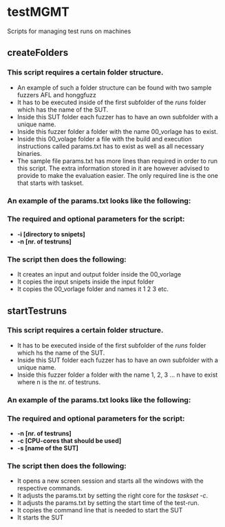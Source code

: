 # testMGMT
Scripts for managing test runs on machines

## createFolders

### This script requires a certain folder structure.

 - An example of such a folder structure can be found with two sample fuzzers AFL and honggfuzz
 - It has to be executed inside of the first subfolder of the _runs_ folder which has the name of the SUT.
 - Inside this SUT folder each fuzzer has to have an own subfolder with a unique name.
 - Inside this fuzzer folder a folder with the name 00_vorlage has to exist.
 - Inside this 00_volage folder a file with the build and execution instructions called params.txt has to exist as well as all necessary binaries.
  - The sample file params.txt has more lines than required in order to run this script. The extra information stored in it are however advised to provide to make the evaluation easier. The only required line is the one that starts with taskset.


### An example of the params.txt looks like the following:

### The required and optional parameters for the script:
 - **-i [directory to snipets]**
 - **-n [nr. of testruns]**

### The script then does the following:
 - It creates an input and output folder inside the 00_vorlage
 - It copies the input snipets inside the input folder
 - It copies the 00_vorlage folder and names it 1 2 3 etc.


## startTestruns

### This script requires a certain folder structure.

 - It has to be executed inside of the first subfolder of the _runs_ folder which hs the name of the SUT.
 - Inside this SUT folder each fuzzer has to have an own subfolder with a unique name.
 - Inside this fuzzer folder a folder with the name 1, 2, 3 ... n have to exist where n is the nr. of testruns.

### An example of the params.txt looks like the following:

### The required and optional parameters for the script:
 - **-n [nr. of testruns]**
 - **-c [CPU-cores that should be used]**
 - **-s [name of the SUT]**

### The script then does the following:
 - It opens a new screen session and starts all the windows with the respective commands.
 - It adjusts the params.txt by setting the right core for the _taskset -c_.
 - It adjusts the params.txt by setting the start time of the test-run.
 - It copies the command line that is needed to start the SUT
 - It starts the SUT
